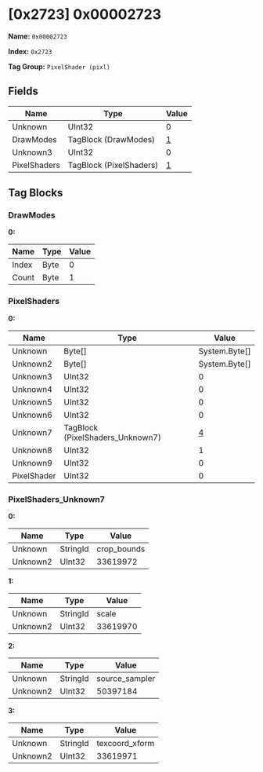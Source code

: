 # [0x2723] 0x00002723

**Name:** ```0x00002723```

**Index:** ```0x2723```

**Tag Group:** ```PixelShader (pixl)```

## Fields

Name	| Type	| Value
---	|---	|---	|
Unknown	|UInt32	|0
DrawModes	|TagBlock (DrawModes)	|[1](#drawmodes)
Unknown3	|UInt32	|0
PixelShaders	|TagBlock (PixelShaders)	|[1](#pixelshaders)


## Tag Blocks

### DrawModes

**0:**

Name	| Type	| Value
---	|---	|---	|
Index	|Byte	|0
Count	|Byte	|1


### PixelShaders

**0:**

Name	| Type	| Value
---	|---	|---	|
Unknown	|Byte[]	|System.Byte[]
Unknown2	|Byte[]	|System.Byte[]
Unknown3	|UInt32	|0
Unknown4	|UInt32	|0
Unknown5	|UInt32	|0
Unknown6	|UInt32	|0
Unknown7	|TagBlock (PixelShaders_Unknown7)	|[4](#pixelshaders_unknown7)
Unknown8	|UInt32	|1
Unknown9	|UInt32	|0
PixelShader	|UInt32	|0


### PixelShaders_Unknown7

**0:**

Name	| Type	| Value
---	|---	|---	|
Unknown	|StringId	|crop_bounds
Unknown2	|UInt32	|33619972


**1:**

Name	| Type	| Value
---	|---	|---	|
Unknown	|StringId	|scale
Unknown2	|UInt32	|33619970


**2:**

Name	| Type	| Value
---	|---	|---	|
Unknown	|StringId	|source_sampler
Unknown2	|UInt32	|50397184


**3:**

Name	| Type	| Value
---	|---	|---	|
Unknown	|StringId	|texcoord_xform
Unknown2	|UInt32	|33619971


